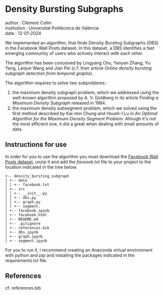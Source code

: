 
# Density Bursting Subgraphs
author : Clément Collin  
institution : Universitat Politècnica de València  
date : 12-01-2024

We implemented an algorithm, that finds Density Bursting Subgraphs (DBS) in the Facebook
Wall Posts dataset. In this dataset, a DBS identifies a fast emerging community of
users who actively interact with each other.

The algorithm has been conceived by Lingyang Chu, Yanyan Zhang, Yu Yang, Lanjun Wang and Jian Pei (c.f. their article _Online density bursting subgraph detection from temporal graphs_).

The algorithm requires to solve two subproblems :  
1. the maximum density subgraph problem, which we addressed using the well-known algorithm proposed by A. V. Goldberg in its article _Finding a Maximum Density Subgraph_ released in 1984.
2. the maximum density subsegment problem, which we solved using the first method described by Kai-min Chung and Hsueh-I Lu in _An Optimal Algorithm for the Maximum-Density Segment Problem_. Altough it's not the most efficient one, it did a great when dealing with small amounts of data.

## Instructions for use
In order for you to use the algorithm you must download the [Facebook Wall Posts dataset](https://data.mendeley.com/datasets/4dwzvcdsv3/2), unzip it and add the _faceook.txt_ file to your project to the location indicated in the tree below.

```
+-- density_bursting_subgraph  
│ +-- data  
│ │ +-- facebook.txt  
│ +-- src  
│ │ +-- __init__.py  
│ │ +-- dbs.py  
│ │ +-- graph.py  
│ │ +-- segment.  
│ +-- facebook.ipynb  
│ +-- facebook.html
│ +-- README.md  
│ +-- .gitignore  
│ +-- references.bib  
│ +-- dbs.ipynb  
│ +-- graph.ipynb  
│ +-- segment.ipynb  
```

For you to run it, i recommend creating an Anaconda virtual environment with python and pip and installing the packages indicated in the requirements.txt file.

## References
cf. references.bib